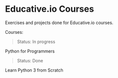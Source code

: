 <h1>Educative.io Courses</h1>

Exercises and projects done for Educative.io courses.

Courses:

> Status: In progress 

Python for Programmers

> Status: Done

Learn Python 3 from Scratch